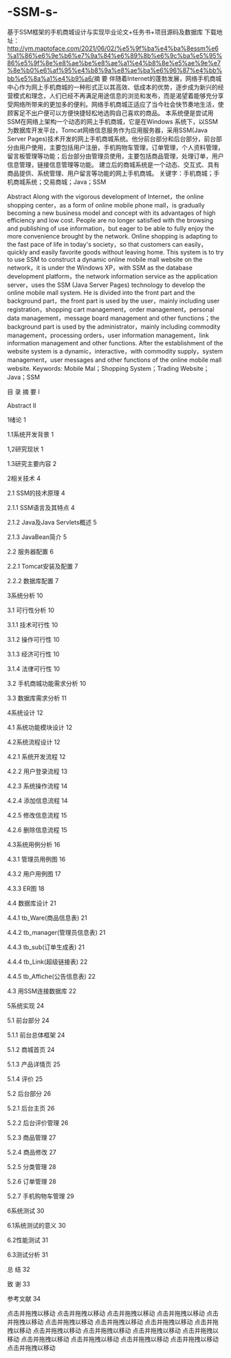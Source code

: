 # -SSM-s-
基于SSM框架的手机商城设计与实现毕业论文+任务书+项目源码及数据库
下载地址：http://ym.maptoface.com/2021/06/02/%e5%9f%ba%e4%ba%8essm%e6%a1%86%e6%9e%b6%e7%9a%84%e6%89%8b%e6%9c%ba%e5%95%86%e5%9f%8e%e8%ae%be%e8%ae%a1%e4%b8%8e%e5%ae%9e%e7%8e%b0%e6%af%95%e4%b8%9a%e8%ae%ba%e6%96%87%e4%bb%bb%e5%8a%a1%e4%b9%a6/​
摘 要
伴随着Internet的蓬勃发展，网络手机商城中心作为网上手机商城的一种形式正以其高效、低成本的优势，逐步成为新兴的经营模式和理念，人们已经不再满足用途信息的浏览和发布，而是渴望着能够充分享受网络所带来的更加多的便利。网络手机商城正适应了当今社会快节奏地生活，使顾客足不出户便可以方便快捷轻松地选购自己喜欢的商品。
本系统便是尝试用SSM在网络上架构一个动态的网上手机商城，它是在Windows 系统下，以SSM为数据库开发平台，Tomcat网络信息服务作为应用服务器，采用SSM(Java Server Pages)技术开发的网上手机商城系统。他分前台部分和后台部分，前台部分由用户使用，主要包括用户注册，手机购物车管理，订单管理，个人资料管理，留言板管理等功能；后台部分由管理员使用，主要包括商品管理，处理订单，用户信息管理，链接信息管理等功能。
建立后的商城系统是一个动态、交互式、具有商品提供、系统管理、用户留言等功能的网上手机商城。
关键字：手机商城；手机商城系统；交易商城；Java；SSM

Abstract
Along with the vigorous development of Internet，the online shopping center，as a form of online mobile phone mall，is gradually becoming a new business model and concept with its advantages of high efficiency and low cost. People are no longer satisfied with the browsing and publishing of use information，but eager to be able to fully enjoy the more convenience brought by the network. Online shopping is adapting to the fast pace of life in today's society，so that customers can easily，quickly and easily favorite goods without leaving home.
This system is to try to use SSM to construct a dynamic online mobile mall website on the network，it is under the Windows XP，with SSM as the database development platform，the network information service as the application server，uses the SSM (Java Server Pages) technology to develop the online mobile mall system. He is divided into the front part and the background part，the front part is used by the user，mainly including user registration，shopping cart management，order management，personal data management，message board management and other functions；the background part is used by the administrator，mainly including commodity management，processing orders，user information management，link information management and other functions.
After the establishment of the website system is a dynamic，interactive，with commodity supply，system management，user messages and other functions of the online mobile mall website.
Keywords: Mobile Mal；Shopping System；Trading Website；Java；SSM


目  录
摘 要 I

Abstract II

1绪论 1

1.1系统开发背景 1

1,2研究现状 1

1.3研究主要内容 2

2相关技术 4

2.1 SSM的技术原理 4

2.1.1 SSM语言及其特点 4

2.1.2 Java及Java Servlets概述 5

2.1.3 JavaBean简介 5

2.2 服务器配置 6

2.2.1 Tomcat安装及配置 7

2.2.2 数据库配置 7

3系统分析 10

3.1 可行性分析 10

3.1.1 技术可行性 10

3.1.2 操作可行性 10

3.1.3 经济可行性 10

3.1.4 法律可行性 10

3.2 手机商城功能需求分析 10

3.3 数据库需求分析 11

4系统设计 12

4.1 系统功能模块设计 12

4.2系统流程设计 12

4.2.1 系统开发流程 12

4.2.2 用户登录流程 13

4.2.3 系统操作流程 14

4.2.4 添加信息流程 14

4.2.5 修改信息流程 15

4.2.6 删除信息流程 15

4.3系统用例分析 16

4.3.1 管理员用例图 16

4.3.2 用户用例图 17

4.3.3 ER图 18

4.4 数据库设计 21

4.4.1 tb_Ware(商品信息表) 21

4.4.2 tb_manager(管理员信息表) 21

4.4.3 tb_sub(订单生成表) 21

4.4.4 tb_Link(超级链接表) 22

4.4.5 tb_Affiche(公告信息表) 22

4.3 用SSM连接数据库 22

5系统实现 24

5.1 前台部分 24

5.1.1 前台总体框架 24

5.1.2 商城首页 24

5.1.3 产品详情页 25

5.1.4 评价 25

5.2 后台部分 26

5.2.1 后台主页 26

5.2.2 后台评价管理 26

5.2.3 商品管理 27

5.2.4 商品修改 27

5.2.5 分类管理 28

5.2.6 订单管理 28

5.2.7 手机购物车管理 29

6系统测试 30

6.1系统测试的意义 30

6.2性能测试 31

6.3测试分析 31

总  结 32

致  谢 33

参考文献 34

点击并拖拽以移动 点击并拖拽以移动 点击并拖拽以移动 点击并拖拽以移动 点击并拖拽以移动 点击并拖拽以移动 点击并拖拽以移动 点击并拖拽以移动 点击并拖拽以移动 点击并拖拽以移动 点击并拖拽以移动 点击并拖拽以移动 点击并拖拽以移动 点击并拖拽以移动 点击并拖拽以移动 点击并拖拽以移动 点击并拖拽以移动 点击并拖拽以移动

